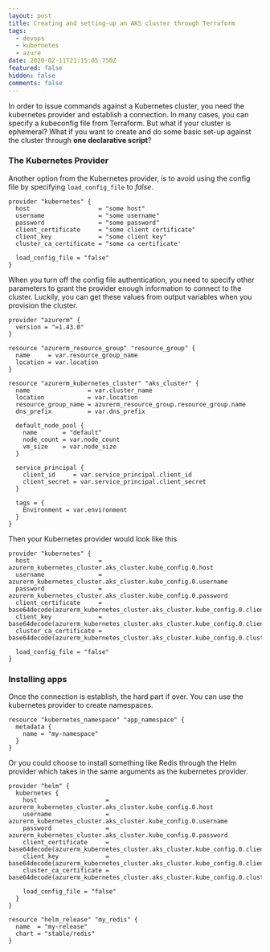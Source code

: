 ```yaml
---
layout: post
title: Creating and setting-up an AKS cluster through Terraform
tags:
  - devops
  - kubernetes
  - azure
date: 2020-02-11T21:15:05.750Z
featured: false
hidden: false
comments: false
---
```

In order to issue commands against a Kubernetes cluster, you need the kubernetes provider and establish a connection. In many cases, you can specify a kubeconfig file from Terraform. But what if your cluster is ephemeral? What if you want to create and do some basic set-up against the cluster through **one declarative script**?

<!--more--> 

### The Kubernetes Provider

Another option from the Kubernetes provider, is to avoid using the config file by specifying `load_config_file` to *false*.

```hcl
provider "kubernetes" {
  host                   = "some host"
  username               = "some username"
  password               = "some password"
  client_certificate     = "some client certificate"
  client_key             = "some client key"
  cluster_ca_certificate = "some ca certificate'

  load_config_file = "false"
}
```

When you turn off the config file authentication, you need to specify other parameters to grant the provider enough information to connect to the cluster. Luckily, you can get these values from output variables when you provision the cluster.

```hcl
provider "azurerm" {
  version = "=1.43.0"
}

resource "azurerm_resource_group" "resource_group" {
  name     = var.resource_group_name
  location = var.location
}

resource "azurerm_kubernetes_cluster" "aks_cluster" {
  name                = var.cluster_name
  location            = var.location
  resource_group_name = azurerm_resource_group.resource_group.name
  dns_prefix          = var.dns_prefix

  default_node_pool {
    name       = "default"
    node_count = var.node_count
    vm_size    = var.node_size
  }

  service_principal {
    client_id     = var.service_principal.client_id
    client_secret = var.service_principal.client_secret
  }

  tags = {
    Environment = var.environment
  }
}
```

Then your Kubernetes provider would look like this

```hcl
provider "kubernetes" {
  host                   = azurerm_kubernetes_cluster.aks_cluster.kube_config.0.host
  username               = azurerm_kubernetes_cluster.aks_cluster.kube_config.0.username
  password               = azurerm_kubernetes_cluster.aks_cluster.kube_config.0.password
  client_certificate     = base64decode(azurerm_kubernetes_cluster.aks_cluster.kube_config.0.client_certificate)
  client_key             = base64decode(azurerm_kubernetes_cluster.aks_cluster.kube_config.0.client_key)
  cluster_ca_certificate = base64decode(azurerm_kubernetes_cluster.aks_cluster.kube_config.0.cluster_ca_certificate)

  load_config_file = "false"
}
```

### Installing apps

Once the connection is establish, the hard part if over. You can use the kubernetes provider to create namespaces.

```hcl
resource "kubernetes_namespace" "app_namespace" {
  metadata {
    name = "my-namespace"
  }
}
```

Or you could choose to install something like Redis through the Helm provider which takes in the same arguments as the kubernetes provider.

```hcl
provider "helm" {
  kubernetes {
    host                   = azurerm_kubernetes_cluster.aks_cluster.kube_config.0.host
    username               = azurerm_kubernetes_cluster.aks_cluster.kube_config.0.username
    password               = azurerm_kubernetes_cluster.aks_cluster.kube_config.0.password
    client_certificate     = base64decode(azurerm_kubernetes_cluster.aks_cluster.kube_config.0.client_certificate)
    client_key             = base64decode(azurerm_kubernetes_cluster.aks_cluster.kube_config.0.client_key)
    cluster_ca_certificate = base64decode(azurerm_kubernetes_cluster.aks_cluster.kube_config.0.cluster_ca_certificate)

    load_config_file = "false"
  }
}

resource "helm_release" "my_redis" {
  name  = "my-release"
  chart = "stable/redis"
}
```
